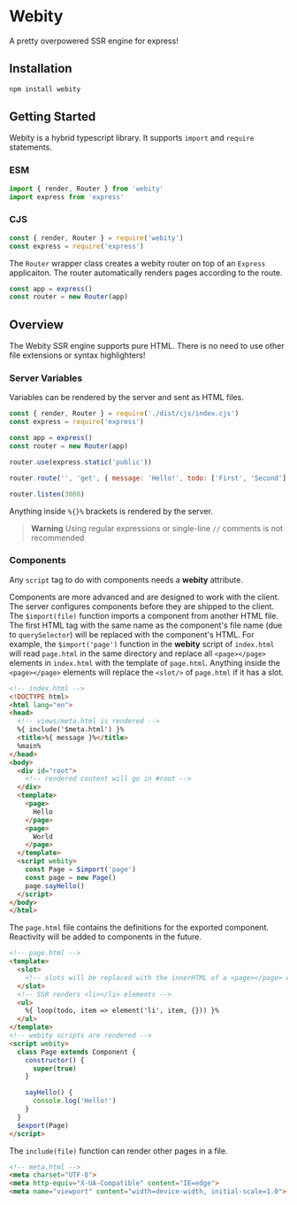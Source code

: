 # Webity

A pretty overpowered SSR engine for express!

## Installation

```sh
npm install webity
```

## Getting Started

Webity is a hybrid typescript library. It supports `import` and `require` statements.

### ESM

```js
import { render, Router } from 'webity'
import express from 'express'
```

### CJS

```js
const { render, Router } = require('webity')
const express = require('express')
```

The `Router` wrapper class creates a webity router on top of an `Express` applicaiton. The router automatically renders pages according to the route.

```js
const app = express()
const router = new Router(app)
```

## Overview

The Webity SSR engine supports pure HTML. There is no need to use other file extensions or syntax highlighters!

### Server Variables

Variables can be rendered by the server and sent as HTML files.

```js
const { render, Router } = require('./dist/cjs/index.cjs')
const express = require('express')

const app = express()
const router = new Router(app)

router.use(express.static('public'))

router.route('', 'get', { message: 'Hello!', todo: ['First', 'Second'] })

router.listen(3000)
```

Anything inside `%{}%` brackets is rendered by the server.
> **Warning** Using regular expressions or single-line `//` comments  is not recommended

### Components

Any `script` tag to do with components needs a **webity** attribute.

Components are more advanced and are designed to work with the client. The server configures components before they are shipped to the client. The `$import(file)` function imports a component from another HTML file. The first HTML tag with the same name as the component's file name (due to `querySelector`) will be replaced with the component's HTML. For example, the `$import('page')` function in the **webity** script of `index.html` will read `page.html` in the same directory and replace all `<page></page>` elements in `index.html` with the template of `page.html`. Anything inside the `<page></page>` elements will replace the `<slot/>` of `page.html` if it has a slot. 

```html
<!-- index.html -->
<!DOCTYPE html>
<html lang="en">
<head>
  <!-- views/meta.html is rendered -->
  %{ include('$meta.html') }%
  <title>%{ message }%</title>
  %main%
</head>
<body>
  <div id="root">
    <!-- rendered content will go in #root -->
  </div>
  <template>
    <page>
      Hello
    </page>
    <page>
      World
    </page>
  </template>
  <script webity>
    const Page = $import('page')
    const page = new Page()
    page.sayHello()
  </script>
</body>
</html>
```

The `page.html` file contains the definitions for the exported component. Reactivity will be added to components in the future.

```html
<!-- page.html -->
<template>
  <slot>
    <!-- slots will be replaced with the innerHTML of a <page></page> element -->
  </slot>
  <!-- SSR renders <li></li> elements -->
  <ul>
    %{ loop(todo, item => element('li', item, {})) }%
  </ul>
</template>
<!-- webity scripts are rendered -->
<script webity>
  class Page extends Component {
    constructor() {
      super(true)
    }

    sayHello() {
      console.log('Hello!')
    }
  }
  $export(Page)
</script>
```

The `include(file)` function can render other pages in a file.

```html
<!-- meta.html -->
<meta charset="UTF-8">
<meta http-equiv="X-UA-Compatible" content="IE=edge">
<meta name="viewport" content="width=device-width, initial-scale=1.0">
```